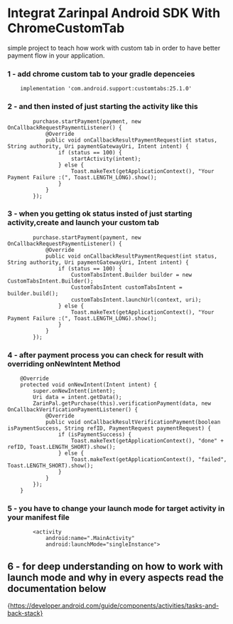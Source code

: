 # Integrat Zarinpal Android SDK With ChromeCustomTab
simple project to teach how work with custom tab in order to have better payment flow in your application.
### 1 -  add chrome custom tab to your gradle depenceies 
```
    implementation 'com.android.support:customtabs:25.1.0'
```
### 2 - and then insted of just starting the activity like this
```
        purchase.startPayment(payment, new OnCallbackRequestPaymentListener() {
            @Override
            public void onCallbackResultPaymentRequest(int status, String authority, Uri paymentGatewayUri, Intent intent) {
                if (status == 100) {
                    startActivity(intent);
                } else {
                    Toast.makeText(getApplicationContext(), "Your Payment Failure :(", Toast.LENGTH_LONG).show();
                }
            }
        });
```
### 3 - when you getting ok status insted of just starting activity,create and launch your custom tab
```
        purchase.startPayment(payment, new OnCallbackRequestPaymentListener() {
            @Override
            public void onCallbackResultPaymentRequest(int status, String authority, Uri paymentGatewayUri, Intent intent) {
                if (status == 100) {
                    CustomTabsIntent.Builder builder = new CustomTabsIntent.Builder();
                    CustomTabsIntent customTabsIntent = builder.build();
                    customTabsIntent.launchUrl(context, uri);
                } else {
                    Toast.makeText(getApplicationContext(), "Your Payment Failure :(", Toast.LENGTH_LONG).show();
                }
            }
        });
```

### 4 - after payment process you can check for result with overriding onNewIntent Method
```
    @Override
    protected void onNewIntent(Intent intent) {
        super.onNewIntent(intent);
        Uri data = intent.getData();
        ZarinPal.getPurchase(this).verificationPayment(data, new OnCallbackVerificationPaymentListener() {
            @Override
            public void onCallbackResultVerificationPayment(boolean isPaymentSuccess, String refID, PaymentRequest paymentRequest) {
                if (isPaymentSuccess) {
                    Toast.makeText(getApplicationContext(), "done" + refID, Toast.LENGTH_SHORT).show();
                } else {
                    Toast.makeText(getApplicationContext(), "failed", Toast.LENGTH_SHORT).show();
                }
            }
        });
    }
```
### 5 - you have to change your launch mode for target activity in your manifest file 
```
        <activity
            android:name=".MainActivity"
            android:launchMode="singleInstance">
```
## 6 - for deep understanding on how to work with launch mode and why in every aspects read the documentation below 
{https://developer.android.com/guide/components/activities/tasks-and-back-stack}

